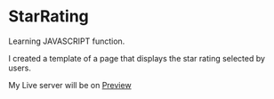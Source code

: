 # StarRating

Learning JAVASCRIPT function.

I created a template of a page that displays the star rating selected by users.

My Live server will be on <a href="https://mystarrating.netlify.app"> Preview </a>